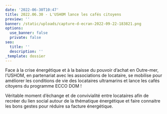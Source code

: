 ```yaml
---
date: '2022-06-30T10:47'
title: 2022.06.30 - L'USHOM lance les cafés citoyens
preview: ''
banner: /static/uploads/capture-d-ecran-2022-09-22-183821.png
options:
  use_banner: false
  private: false
seo:
  title: ''
  description: ''
_template: dossier
---
```


Face à la crise énergétique et à la baisse du pouvoir d’achat en Outre-mer, l’USHOM, en partenariat avec les associations de locataire, se mobilise pour améliorer les conditions de vie des locataires ultramarins et lance les cafés citoyens du programme ECCO DOM !

Véritable moment d’échange et de convivialité entre locataires afin de recréer du lien social autour de la thématique énergétique et faire connaitre les bons gestes pour réduire sa facture énergétique.
